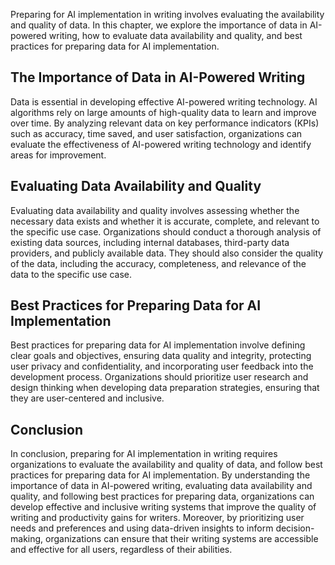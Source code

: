 

Preparing for AI implementation in writing involves evaluating the availability and quality of data. In this chapter, we explore the importance of data in AI-powered writing, how to evaluate data availability and quality, and best practices for preparing data for AI implementation.

The Importance of Data in AI-Powered Writing
--------------------------------------------

Data is essential in developing effective AI-powered writing technology. AI algorithms rely on large amounts of high-quality data to learn and improve over time. By analyzing relevant data on key performance indicators (KPIs) such as accuracy, time saved, and user satisfaction, organizations can evaluate the effectiveness of AI-powered writing technology and identify areas for improvement.

Evaluating Data Availability and Quality
----------------------------------------

Evaluating data availability and quality involves assessing whether the necessary data exists and whether it is accurate, complete, and relevant to the specific use case. Organizations should conduct a thorough analysis of existing data sources, including internal databases, third-party data providers, and publicly available data. They should also consider the quality of the data, including the accuracy, completeness, and relevance of the data to the specific use case.

Best Practices for Preparing Data for AI Implementation
-------------------------------------------------------

Best practices for preparing data for AI implementation involve defining clear goals and objectives, ensuring data quality and integrity, protecting user privacy and confidentiality, and incorporating user feedback into the development process. Organizations should prioritize user research and design thinking when developing data preparation strategies, ensuring that they are user-centered and inclusive.

Conclusion
----------

In conclusion, preparing for AI implementation in writing requires organizations to evaluate the availability and quality of data, and follow best practices for preparing data for AI implementation. By understanding the importance of data in AI-powered writing, evaluating data availability and quality, and following best practices for preparing data, organizations can develop effective and inclusive writing systems that improve the quality of writing and productivity gains for writers. Moreover, by prioritizing user needs and preferences and using data-driven insights to inform decision-making, organizations can ensure that their writing systems are accessible and effective for all users, regardless of their abilities.
